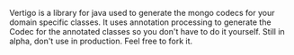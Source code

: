 Vertigo is a library for java used to generate the mongo codecs for your domain specific classes.
It uses annotation processing to generate the Codec for the annotated classes so you don't have to do it yourself.
Still in alpha, don't use in production. Feel free to fork it.
